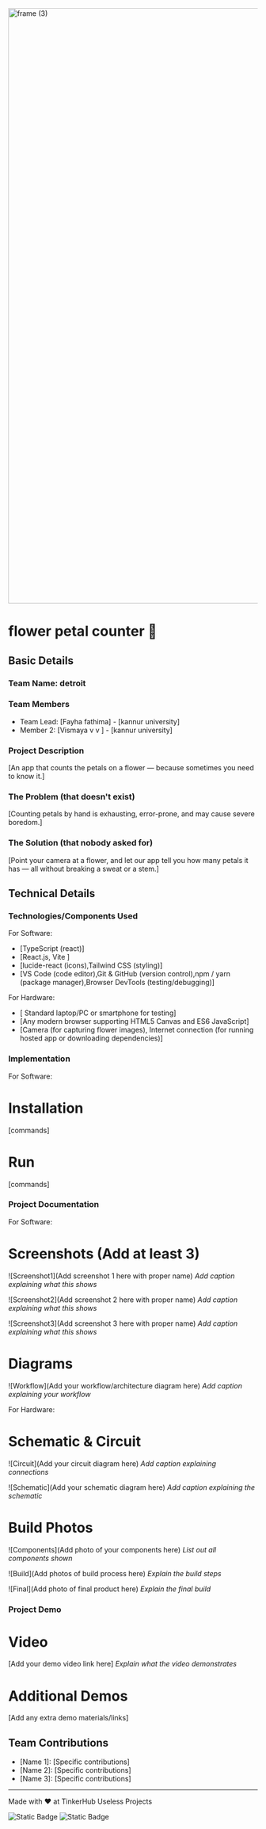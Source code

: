 <img width="3188" height="1202" alt="frame (3)" src="https://github.com/user-attachments/assets/517ad8e9-ad22-457d-9538-a9e62d137cd7" />


# flower petal counter 🎯


## Basic Details
### Team Name: detroit


### Team Members
- Team Lead: [Fayha fathima] - [kannur university]
- Member 2: [Vismaya v v ] - [kannur university]
  

### Project Description
[An app that counts the petals on a flower — because sometimes you need to know it.]

### The Problem (that doesn't exist)
[Counting petals by hand is exhausting, error-prone, and may cause severe boredom.]

### The Solution (that nobody asked for)
[Point your camera at a flower, and let our app tell you how many petals it has — all without breaking a sweat or a stem.]

## Technical Details
### Technologies/Components Used
For Software:
- [TypeScript (react)]
- [React.js, Vite ]
- [lucide-react (icons),Tailwind CSS (styling)]
- [VS Code (code editor),Git & GitHub (version control),npm / yarn (package manager),Browser DevTools (testing/debugging)]

For Hardware:
- [ Standard laptop/PC or smartphone for testing]
- [Any modern browser supporting HTML5 Canvas and ES6 JavaScript]
- [Camera (for capturing flower images), Internet connection (for running hosted app or downloading dependencies)]

### Implementation
For Software:
# Installation
[commands]

# Run
[commands]

### Project Documentation
For Software:

# Screenshots (Add at least 3)
![Screenshot1](Add screenshot 1 here with proper name)
*Add caption explaining what this shows*

![Screenshot2](Add screenshot 2 here with proper name)
*Add caption explaining what this shows*

![Screenshot3](Add screenshot 3 here with proper name)
*Add caption explaining what this shows*

# Diagrams
![Workflow](Add your workflow/architecture diagram here)
*Add caption explaining your workflow*

For Hardware:

# Schematic & Circuit
![Circuit](Add your circuit diagram here)
*Add caption explaining connections*

![Schematic](Add your schematic diagram here)
*Add caption explaining the schematic*

# Build Photos
![Components](Add photo of your components here)
*List out all components shown*

![Build](Add photos of build process here)
*Explain the build steps*

![Final](Add photo of final product here)
*Explain the final build*

### Project Demo
# Video
[Add your demo video link here]
*Explain what the video demonstrates*

# Additional Demos
[Add any extra demo materials/links]

## Team Contributions
- [Name 1]: [Specific contributions]
- [Name 2]: [Specific contributions]
- [Name 3]: [Specific contributions]

---
Made with ❤️ at TinkerHub Useless Projects 

![Static Badge](https://img.shields.io/badge/TinkerHub-24?color=%23000000&link=https%3A%2F%2Fwww.tinkerhub.org%2F)
![Static Badge](https://img.shields.io/badge/UselessProjects--25-25?link=https%3A%2F%2Fwww.tinkerhub.org%2Fevents%2FQ2Q1TQKX6Q%2FUseless%2520Projects)
